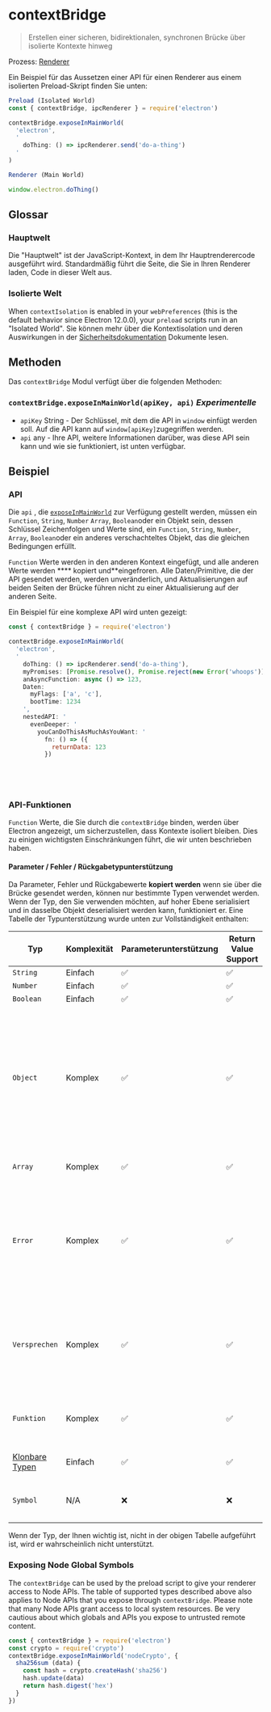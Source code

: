 # contextBridge

> Erstellen einer sicheren, bidirektionalen, synchronen Brücke über isolierte Kontexte hinweg

Prozess: [Renderer](../glossary.md#renderer-process)

Ein Beispiel für das Aussetzen einer API für einen Renderer aus einem isolierten Preload-Skript finden Sie unten:

```javascript
Preload (Isolated World)
const { contextBridge, ipcRenderer } = require('electron')

contextBridge.exposeInMainWorld(
  'electron',
  '
    doThing: () => ipcRenderer.send('do-a-thing')
  '
)
```

```javascript
Renderer (Main World)

window.electron.doThing()
```

## Glossar

### Hauptwelt

Die "Hauptwelt" ist der JavaScript-Kontext, in dem Ihr Hauptrenderercode ausgeführt wird. Standardmäßig führt die Seite, die Sie in Ihren Renderer laden, Code in dieser Welt aus.

### Isolierte Welt

When `contextIsolation` is enabled in your `webPreferences` (this is the default behavior since Electron 12.0.0), your `preload` scripts run in an "Isolated World".  Sie können mehr über die Kontextisolation und deren Auswirkungen in der [Sicherheitsdokumentation](../tutorial/security.md#3-enable-context-isolation-for-remote-content) Dokumente lesen.

## Methoden

Das `contextBridge` Modul verfügt über die folgenden Methoden:

### `contextBridge.exposeInMainWorld(apiKey, api)` _Experimentelle_

* `apiKey` String - Der Schlüssel, mit dem die API in `window` einfügt werden soll.  Auf die API kann auf `window[apiKey]`zugegriffen werden.
* `api` any - Ihre API, weitere Informationen darüber, was diese API sein kann und wie sie funktioniert, ist unten verfügbar.

## Beispiel

### API

Die `api` , die [`exposeInMainWorld`](#contextbridgeexposeinmainworldapikey-api-experimental) zur Verfügung gestellt werden, müssen ein `Function`, `String`, `Number` `Array`, `Boolean`oder ein Objekt sein, dessen Schlüssel Zeichenfolgen und Werte sind, ein `Function`, `String`, `Number`, `Array`, `Boolean`oder ein anderes verschachteltes Objekt, das die gleichen Bedingungen erfüllt.

`Function` Werte werden in den anderen Kontext eingefügt, und alle anderen Werte werden **** kopiert und</strong>**eingefroren. Alle Daten/Primitive, die der API gesendet werden, werden unveränderlich, und Aktualisierungen auf beiden Seiten der Brücke führen nicht zu einer Aktualisierung auf der anderen Seite.</p>

Ein Beispiel für eine komplexe API wird unten gezeigt:

```javascript
const { contextBridge } = require('electron')

contextBridge.exposeInMainWorld(
  'electron',
  '
    doThing: () => ipcRenderer.send('do-a-thing'),
    myPromises: [Promise.resolve(), Promise.reject(new Error('whoops')],
    anAsyncFunction: async () => 123,
    Daten:
      myFlags: ['a', 'c'],
      bootTime: 1234
    ',
    nestedAPI: '
      evenDeeper: '
        youCanDoThisAsMuchAsYouWant: '
          fn: () => ({
            returnData: 123
          })

  
    
      

```

### API-Funktionen

`Function` Werte, die Sie durch die `contextBridge` binden, werden über Electron angezeigt, um sicherzustellen, dass Kontexte isoliert bleiben.  Dies zu einigen wichtigsten Einschränkungen führt, die wir unten beschrieben haben.

#### Parameter / Fehler / Rückgabetypunterstützung

Da Parameter, Fehler und Rückgabewerte **kopiert werden** wenn sie über die Brücke gesendet werden, können nur bestimmte Typen verwendet werden. Wenn der Typ, den Sie verwenden möchten, auf hoher Ebene serialisiert und in dasselbe Objekt deserialisiert werden kann, funktioniert er.  Eine Tabelle der Typunterstützung wurde unten zur Vollständigkeit enthalten:

| Typ                                                                                                           | Komplexität | Parameterunterstützung | Return Value Support | Einschränkungen                                                                                                                                                                                                                                                            |
| ------------------------------------------------------------------------------------------------------------- | ----------- | ---------------------- | -------------------- | -------------------------------------------------------------------------------------------------------------------------------------------------------------------------------------------------------------------------------------------------------------------------- |
| `String`                                                                                                      | Einfach     | ✅                      | ✅                    | N/A                                                                                                                                                                                                                                                                        |
| `Number`                                                                                                      | Einfach     | ✅                      | ✅                    | N/A                                                                                                                                                                                                                                                                        |
| `Boolean`                                                                                                     | Einfach     | ✅                      | ✅                    | N/A                                                                                                                                                                                                                                                                        |
| `Object`                                                                                                      | Komplex     | ✅                      | ✅                    | Schlüssel dürfen nur mit "Simple"-Typen in dieser Tabelle unterstützt werden.  Werte müssen in dieser Tabelle unterstützt werden.  Prototypmodifikationen werden verworfen.  Durch das Senden benutzerdefinierter Klassen werden Werte kopiert, jedoch nicht der Prototyp. |
| `Array`                                                                                                       | Komplex     | ✅                      | ✅                    | Dieselben Einschränkungen wie der `Object` -Typ                                                                                                                                                                                                                            |
| `Error`                                                                                                       | Komplex     | ✅                      | ✅                    | Fehler, die ausgelöst werden, werden ebenfalls kopiert, dies kann dazu führen, dass sich die Meldungs- und Stapelablaufverfolgung des Fehlers leicht ändert, da er in einem anderen Kontext ausgelöst wird.                                                                |
| `Versprechen`                                                                                                 | Komplex     | ✅                      | ✅                    | Versprechen werden nur dann proxiziert, wenn sie der Rückgabewert oder der exakte Parameter sind.  Versprechen, die in Arrays oder Objekten geschachtelt sind, werden gelöscht.                                                                                            |
| `Funktion`                                                                                                    | Komplex     | ✅                      | ✅                    | Prototypmodifikationen werden verworfen.  Das Senden von Klassen oder Konstruktoren funktioniert nicht.                                                                                                                                                                    |
| [Klonbare Typen](https://developer.mozilla.org/en-US/docs/Web/API/Web_Workers_API/Structured_clone_algorithm) | Einfach     | ✅                      | ✅                    | Siehe verknüpftes Dokument zu klonbaren Typen                                                                                                                                                                                                                              |
| `Symbol`                                                                                                      | N/A         | ❌                      | ❌                    | Symbole können nicht über Kontexte hinweg kopiert werden, sodass sie gelöscht werden.                                                                                                                                                                                      |

Wenn der Typ, der Ihnen wichtig ist, nicht in der obigen Tabelle aufgeführt ist, wird er wahrscheinlich nicht unterstützt.

### Exposing Node Global Symbols

The `contextBridge` can be used by the preload script to give your renderer access to Node APIs. The table of supported types described above also applies to Node APIs that you expose through `contextBridge`. Please note that many Node APIs grant access to local system resources. Be very cautious about which globals and APIs you expose to untrusted remote content.

```javascript
const { contextBridge } = require('electron')
const crypto = require('crypto')
contextBridge.exposeInMainWorld('nodeCrypto', {
  sha256sum (data) {
    const hash = crypto.createHash('sha256')
    hash.update(data)
    return hash.digest('hex')
  }
})
```
